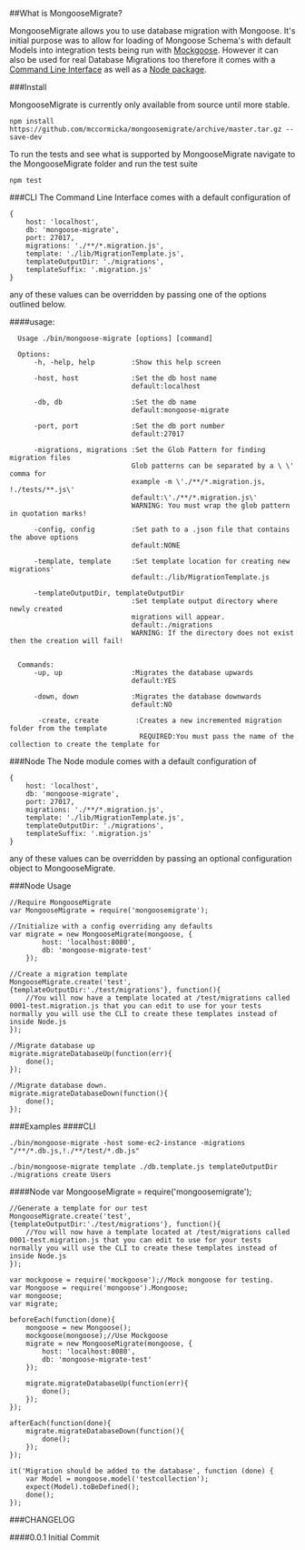 ##What is MongooseMigrate?

MongooseMigrate allows you to use database migration with Mongoose.
It's initial purpose was to allow for loading of Mongoose Schema's with default Models into integration tests being run
with [Mockgoose](https://github.com/mccormicka/Mockgoose).
However it can also be used for real Database Migrations too therefore it comes with a [Command Line Interface](#cli) as well as a [Node package](#node).

###Install

MongooseMigrate is currently only available from source until more stable.

    npm install https://github.com/mccormicka/mongoosemigrate/archive/master.tar.gz --save-dev

To run the tests and see what is supported by MongooseMigrate navigate to the MongooseMigrate folder and run the test suite

    npm test

###CLI
The Command Line Interface comes with a default configuration of 

    {
        host: 'localhost',
        db: 'mongoose-migrate',
        port: 27017,
        migrations: './**/*.migration.js',
        template: './lib/MigrationTemplate.js',
        templateOutputDir: './migrations',
        templateSuffix: '.migration.js'
    }
any of these values can be overridden by passing one of the options outlined below.

####usage:
     
      Usage ./bin/mongoose-migrate [options] [command]
    
      Options: 
          -h, -help, help         :Show this help screen 
    
          -host, host             :Set the db host name  
                                  default:localhost 
    
          -db, db                 :Set the db name 
                                  default:mongoose-migrate 
    
          -port, port             :Set the db port number 
                                  default:27017 
    
          -migrations, migrations :Set the Glob Pattern for finding migration files 
                                  Glob patterns can be separated by a \ \' comma for 
                                  example -m \'./**/*.migration.js, !./tests/**.js\' 
                                  default:\'./**/*.migration.js\' 
                                  WARNING: You must wrap the glob pattern in quotation marks!  
                                    
          -config, config         :Set path to a .json file that contains the above options 
                                  default:NONE 
                                  
          -template, template     :Set template location for creating new migrations'
                                  default:./lib/MigrationTemplate.js

          -templateOutputDir, templateOutputDir    
                                  :Set template output directory where newly created
                                  migrations will appear.
                                  default:./migrations
                                  WARNING: If the directory does not exist then the creation will fail!
                                
            
      Commands: 
          -up, up                 :Migrates the database upwards 
                                  default:YES 
    
          -down, down             :Migrates the database downwards 
                                  default:NO 
                                  
           -create, create         :Creates a new incremented migration folder from the template
                                    REQUIRED:You must pass the name of the collection to create the template for

###Node
The Node module comes with a default configuration of

    {
        host: 'localhost',
        db: 'mongoose-migrate',
        port: 27017,
        migrations: './**/*.migration.js',
        template: './lib/MigrationTemplate.js',
        templateOutputDir: './migrations',
        templateSuffix: '.migration.js'
    }
any of these values can be overridden by passing an optional configuration object to MongooseMigrate.

###Node Usage
    
    //Require MongooseMigrate
    var MongooseMigrate = require('mongoosemigrate');
    
    //Initialize with a config overriding any defaults
    var migrate = new MongooseMigrate(mongoose, {
            host: 'localhost:8080',
            db: 'mongoose-migrate-test'
        });
    
    //Create a migration template
    MongooseMigrate.create('test', {templateOutputDir:'./test/migrations'}, function(){
        //You will now have a template located at /test/migrations called 0001-test.migration.js that you can edit to use for your tests normally you will use the CLI to create these templates instead of inside Node.js
    });
    
    //Migrate database up
    migrate.migrateDatabaseUp(function(err){
        done();
    });        
    
    //Migrate database down.
    migrate.migrateDatabaseDown(function(){
        done();
    });
        
###Examples
####CLI

    ./bin/mongoose-migrate -host some-ec2-instance -migrations "/**/*.db.js,!./**/test/*.db.js" 
    
    ./bin/mongoose-migrate template ./db.template.js templateOutputDir ./migrations create Users

####Node
    var MongooseMigrate = require('mongoosemigrate');
    
    //Generate a template for our test
    MongooseMigrate.create('test', {templateOutputDir:'./test/migrations'}, function(){
        //You will now have a template located at /test/migrations called 0001-test.migration.js that you can edit to use for your tests normally you will use the CLI to create these templates instead of inside Node.js
    });
    
    var mockgoose = require('mockgoose');//Mock mongoose for testing.
    var Mongoose = require('mongoose').Mongoose;
    var mongoose;
    var migrate;
    
    beforeEach(function(done){
        mongoose = new Mongoose();
        mockgoose(mongoose);//Use Mockgoose
        migrate = new MongooseMigrate(mongoose, {
            host: 'localhost:8080',
            db: 'mongoose-migrate-test'
        });
            
        migrate.migrateDatabaseUp(function(err){
            done();
        });        
    });
    
    afterEach(function(done){
        migrate.migrateDatabaseDown(function(){
            done();
        });
    });
    
    it('Migration should be added to the database', function (done) {
        var Model = mongoose.model('testcollection');
        expect(Model).toBeDefined();
        done();
    });

###CHANGELOG

####0.0.1
Initial Commit